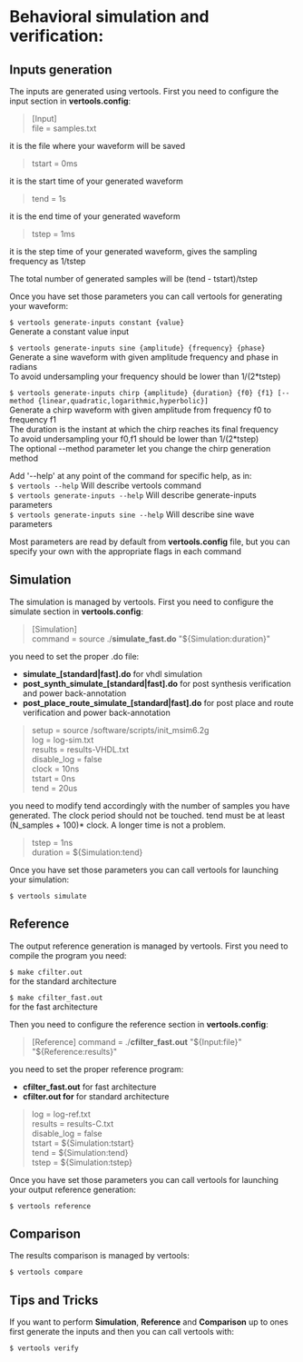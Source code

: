 # Behavioral simulation and verification:

## Inputs generation
The inputs are generated using vertools. First you need to configure the input section in **vertools.config**:

>[Input]  
>file = samples.txt

it is the file where your waveform will be saved

>tstart = 0ms

it is the start time of your generated waveform  

>tend = 1s

it is the end time of your generated waveform  

>tstep = 1ms

it is the step time of your generated waveform, gives the sampling frequency as 1/tstep

The total number of generated samples will be (tend - tstart)/tstep

Once you have set those parameters you can call vertools for generating your waveform:

`$ vertools generate-inputs constant {value}`  
Generate a constant value input

`$ vertools generate-inputs sine {amplitude} {frequency} {phase}`  
Generate a sine waveform with given amplitude frequency and phase in radians  
To avoid undersampling your frequency should be lower than 1/(2*tstep)

`$ vertools generate-inputs chirp {amplitude} {duration} {f0} {f1} [--method {linear,quadratic,logarithmic,hyperbolic}]`  
Generate a chirp waveform  with given amplitude from frequency f0 to frequency f1  
The duration is the instant at which the chirp reaches its final frequency   
To avoid undersampling your f0,f1 should be lower than 1/(2*tstep)  
The optional --method parameter let you change the chirp generation method

Add '--help' at any point of the command for specific help, as in:  
`$ vertools --help` Will describe vertools command  
`$ vertools generate-inputs --help` Will describe generate-inputs parameters  
`$ vertools generate-inputs sine --help` Will describe sine wave parameters

Most parameters are read by default from **vertools.config** file, but you can specify your own with the appropriate flags in each command


## Simulation
The simulation is managed by vertools. First you need to configure the simulate section in **vertools.config**:

>[Simulation]  
 >command = source ./**simulate_fast.do** "${Simulation:duration}"

you need to set the proper .do file:
- **simulate_[standard|fast].do** for vhdl simulation
- **post_synth_simulate_[standard|fast].do** for post synthesis verification and power back-annotation
- **post_place_route_simulate_[standard|fast].do** for post place and route verification and power back-annotation

>setup = source /software/scripts/init_msim6.2g  
>log = log-sim.txt  
>results = results-VHDL.txt  
>disable_log = false  
>clock = 10ns  
>tstart = 0ns  
>tend = 20us  	

you need to modify tend accordingly with the number of samples you have generated. The clock period should not be touched. tend must be at least (N_samples + 100)* clock. A longer time is not a problem.
>tstep = 1ns  
>duration = ${Simulation:tend}

Once you have set those parameters you can call vertools for launching your simulation:

`$ vertools simulate`


## Reference
The output reference generation is managed by vertools. First you need to compile the program you need:

`$ make cfilter.out`  
for the standard architecture

 `$ make cfilter_fast.out`  
 for the fast architecture

Then you need to configure the reference section in **vertools.config**:

>[Reference]
>command = ./**cfilter_fast.out** "${Input:file}" "${Reference:results}" 	

you need to set the proper reference program:
- **cfilter_fast.out** for fast architecture
- **cfilter.out for** for standard architecture

>log = log-ref.txt  
>results = results-C.txt  
>disable_log = false  
>tstart = ${Simulation:tstart}  
>tend = ${Simulation:tend}  
>tstep = ${Simulation:tstep}

Once you have set those parameters you can call vertools for launching your output reference generation:

`$ vertools reference`


## Comparison

The results comparison is managed by vertools:

`$ vertools compare`

## Tips and Tricks

If you want to perform **Simulation**, **Reference** and **Comparison** up to ones first generate the inputs and then you can call vertools with:

`$ vertools verify`
